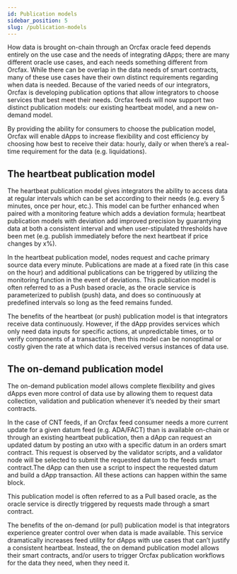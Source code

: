 ```yaml
---
id: Publication models
sidebar_position: 5
slug: /publication-models
---
```


How data is brought on-chain through an Orcfax oracle feed depends entirely on
the use case and the needs of integrating dApps; there are many different oracle
use cases, and each needs something different from Orcfax. While there can be
overlap in the data needs of smart contracts, many of these use cases have their
own distinct requirements regarding when data is needed. Because of the varied
needs of our integrators, Orcfax is developing publication options that allow
integrators to choose services that best meet their needs. Orcfax feeds will now
support two distinct publication models: our existing heartbeat model, and a new
on-demand model.

By providing the ability for consumers to choose the publication model, Orcfax
will enable dApps to increase flexibility and cost efficiency by choosing how
best to receive their data: hourly, daily or when there’s a real-time
requirement for the data (e.g. liquidations).

## The heartbeat publication model
The heartbeat publication model gives integrators the ability to access data at
regular intervals which can be set according to their needs (e.g. every 5
minutes, once per hour, etc.). This model can be further enhanced when paired
with a monitoring feature which adds a deviation formula; heartbeat publication
models with deviation add improved precision by guarantying data at both a
consistent interval and when user-stipulated thresholds have been met (e.g.
publish immediately before the next heartbeat if price changes by x%).

In the heartbeat publication model, nodes request and cache primary source data
every minute. Publications are made at a fixed rate (in this case on the hour)
and additional publications can be triggered by utilizing the monitoring
function in the event of deviations. This publication model is often referred to
as a Push based oracle, as the oracle service is parameterized to publish (push)
data, and does so continuously at predefined intervals so long as the feed
remains funded.

The benefits of the heartbeat (or push) publication model is that integrators
receive data continuously. However, if the dApp provides services which only
need data inputs for specific actions, at unpredictable times, or to verify
components of a transaction, then this model can be nonoptimal or costly given
the rate at which data is received versus instances of data use.

## The on-demand publication model
The on-demand publication model allows complete flexibility and gives dApps even
more control of data use by allowing them to request data collection, validation
and publication whenever it’s needed by their smart contracts.

In the case of CNT feeds, if an Orcfax feed consumer needs a more current update
for a given datum feed (e.g. ADA/FACT) than is available on-chain or through an
existing heartbeat publication, then a dApp can request an updated datum by
posting an utxo with a specific datum in an orders smart contract. This request
is observed by the validator scripts, and a validator node will be selected to
submit the requested datum to the feeds smart contract.The dApp can then use a
script to inspect the requested datum and build a dApp transaction. All these
actions can happen within the same block.

This publication model is often referred to as a Pull based oracle, as the
oracle service is directly triggered by requests made through a smart contract.

The benefits of the on-demand (or pull) publication model is that integrators
experience greater control over when data is made available. This service
dramatically increases feed utility for dApps with use cases that can’t justify
a consistent heartbeat. Instead, the on demand publication model allows their
smart contracts, and/or users to trigger Orcfax publication workflows for the
data they need, when they need it.
